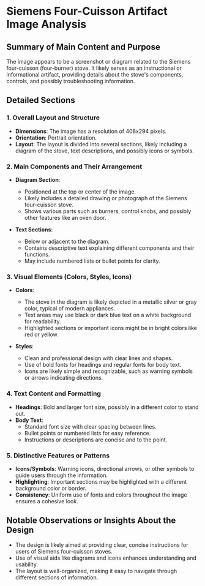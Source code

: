 # Siemens Four-Cuisson Artifact Image Analysis

## Summary of Main Content and Purpose
The image appears to be a screenshot or diagram related to the Siemens four-cuisson (four-burner) stove. It likely serves as an instructional or informational artifact, providing details about the stove's components, controls, and possibly troubleshooting information.

## Detailed Sections

### 1. Overall Layout and Structure
- **Dimensions**: The image has a resolution of 408x294 pixels.
- **Orientation**: Portrait orientation.
- **Layout**: The layout is divided into several sections, likely including a diagram of the stove, text descriptions, and possibly icons or symbols.

### 2. Main Components and Their Arrangement
- **Diagram Section**:
  - Positioned at the top or center of the image.
  - Likely includes a detailed drawing or photograph of the Siemens four-cuisson stove.
  - Shows various parts such as burners, control knobs, and possibly other features like an oven door.

- **Text Sections**:
  - Below or adjacent to the diagram.
  - Contains descriptive text explaining different components and their functions.
  - May include numbered lists or bullet points for clarity.

### 3. Visual Elements (Colors, Styles, Icons)
- **Colors**:
  - The stove in the diagram is likely depicted in a metallic silver or gray color, typical of modern appliances.
  - Text areas may use black or dark blue text on a white background for readability.
  - Highlighted sections or important icons might be in bright colors like red or yellow.

- **Styles**:
  - Clean and professional design with clear lines and shapes.
  - Use of bold fonts for headings and regular fonts for body text.
  - Icons are likely simple and recognizable, such as warning symbols or arrows indicating directions.

### 4. Text Content and Formatting
- **Headings**: Bold and larger font size, possibly in a different color to stand out.
- **Body Text**:
  - Standard font size with clear spacing between lines.
  - Bullet points or numbered lists for easy reference.
  - Instructions or descriptions are concise and to the point.

### 5. Distinctive Features or Patterns
- **Icons/Symbols**: Warning icons, directional arrows, or other symbols to guide users through the information.
- **Highlighting**: Important sections may be highlighted with a different background color or border.
- **Consistency**: Uniform use of fonts and colors throughout the image ensures a cohesive look.

## Notable Observations or Insights About the Design
- The design is likely aimed at providing clear, concise instructions for users of Siemens four-cuisson stoves.
- Use of visual aids like diagrams and icons enhances understanding and usability.
- The layout is well-organized, making it easy to navigate through different sections of information.